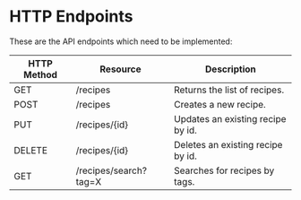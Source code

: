 # HTTP Endpoints

These are the API endpoints which need to be implemented:

| HTTP Method | Resource              | Description                       |
|-------------|-----------------------|-----------------------------------|
| GET         | /recipes              | Returns the list of recipes.      |
| POST        | /recipes              | Creates a new recipe.             |
| PUT         | /recipes/{id}         | Updates an existing recipe by id. |
| DELETE      | /recipes/{id}         | Deletes an existing recipe by id. |
| GET         | /recipes/search?tag=X | Searches for recipes by tags.     |
